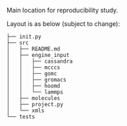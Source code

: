 Main location for reproducibility study.

Layout is as below (subject to change):

```
├── init.py
├── src
│   ├── README.md
│   ├── engine_input
│   │   ├── cassandra
│   │   ├── mcccs
│   │   ├── gomc
│   │   ├── gromacs
│   │   ├── hoomd
│   │   └── lammps
│   ├── molecules
│   ├── project.py
│   └── xmls
└── tests
```
